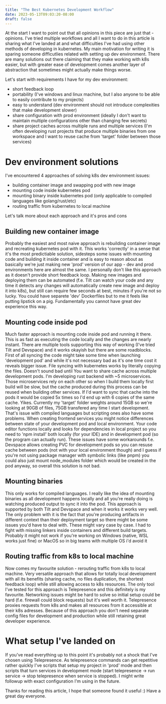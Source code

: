 ```yaml
---
title: "The Best Kubernetes Development Workflow"
date: 2023-05-13T09:03:20-08:00
draft: false
---
```

At the start I want to point out that all opinions in this piece are just that - opinions. I've tried multiple workflows and all I want to do in this
article is sharing what I've landed at and what difficulties I've had using other methods of developing in kubernetes. My main motivation for writing it is 
sparing someone difficutlies related with setting up dev environment. There are many solutions out there claiming that they make working with k8s easier, but with greater ease of development comes another layer of abstraction that sometimes might actually make things worse.

Let's start with requirements I have for my dev environment:
- short feedback loop
- portability (I've windows and linux machine, but I also anyone to be able to easily contribute to my projects)
- easy to understand (dev environment should not introduce complexities that make development slower)
- share configuration with prod environment (ideally I don't want to maintain multiple configurations other than changing few secrets)
- share project caches across multiple runs and multiple services (I'm often developing rust projects that produce multiple binaries from one workspace and I want to
reuse cache from 'target' folder between those services)

# Dev environment solutions

I've encountered 4 approaches of solving k8s dev environment issues:
- building container image and swapping pod with new image
- mounting code inside kubernetes pod
- mounting binary inside kubernetes pod (only applicable to compiled languages like golang/rust/etc)
- routing traffic from kubernetes to local machine

Let's talk more about each approach and it's pros and cons

## Building new container image
Probably the easiest and most naive approach is rebuilding container image and recreating kubernetes pod with it. This works 'correctly' in a sense that it's the most
predictiable solution, sidesteps some issues with mounting code and building it inside container and is easy to reason about as basically we're just making new 'prod'
version of our app - dev and prod environments here are almost the same. I personally don't like this approach as it doesn't provide short feedback loop. Making new images
and deploying them can be automated (f.e. Tilt can watch your code and any time it detects any changes will automatically create new image and deploy it into k8s), but still
can require few seconds at best, minutes if you're not so lucky. You could have separete 'dev' Dockerfiles but to me it feels like putting lipstick on a pig. Fundamentally
you cannot have great dev experience this way.

## Mounting code inside pod
Much faster approach is mounting code inside pod and running it there. This is as fast as executing the code locally and the changes are nearly instant. There are multiple tools supporting this way of working (I've tried Tilt and Devspace) and it works okayish but there are some roadblocks. First of all syncing the code might take some time
when launching 'development pod' and while it's not necessary bad as it's one time cost it reveals bigger issue. File syncing with kubernetes works by literally copying the files. Doesn't sound bad until You want to share cache across multiple development pods. I'm developing rust backend with ~5 microservices. Those microservices rely on each other so when I build them locally first build will be slow, but the cache produced during this process can be reused when building other services. If I'd want to sync that cache into the pods it would be copied 5x times so I'd end up with 6 copies of the same cache. Yikes. Currently my 'target' folder weights around 15GB so we're looking at 90GB of files, 75GB transfered any time I start development. That's issue with compiled languages but scripting ones also have some problems. When creating frontend services you might notice differences between state of your development pod and local environment. Your code editor functions locally and looks for dependencies in local project so you need to 'npm install' both locally (for your IDE) and in development pod (so the program can actually run). These issues have some workarounds f.e. Devspace allows creating PVC for development pods so you can resuse cache between pods (not with your local environment though) and I guess if you're not using package manager with symbolic links (like pnpm) you could also just mount node_modules folder which would be created in the pod anyway, so overall this solution is not bad.

## Mounting binaries
This only works for compiled languages. I really like the idea of mounting binaries as all development happens locally and all you're really doing is watching produced output to sync it into the pod. This approach is supported by both Tilt and Devspace and when it works it works very well. The only problem with it is the fact that you're producing artifacts in different context than their deployment target so there might be some issues you'd have to deal with. These might vary case by case. I had to fight with missing linkers inside containers and different build targets. Probably it might not work if you're working on Windows (native, WSL works just fine) or MacOS so in big teams with multiple OS i'd avoid it

## Routing traffic from k8s to local machine
Now comes my favourite solution - rerouting traffic from k8s to local machine. Very versatile approach that allows for totally local development with all its benefits
(sharing cache, no files duplication, the shortest feedback loop) while still allowing access to k8s resources. The only tool I've tested for this approach is Telepresence and this definitely is my favourite. Networking issues might be hard to solve so initial setup could be hard (f.e. firewall could block requests) but it's well worth it. Telepresence proxies requests from k8s and makes all resources from it accessible at their k8s adresses. Because of this approach you don't need separate config files for
development and production while still retaining great developer experience.

# What setup I've landed on
If you've read everything up to this point it's probably not a shock that I've chosen using Telepresence. As telepresence commands can get repetitive rather quickly I've scripts that setup my project in 'prod' mode and then scripts that turn services in development mode (start telepresence -> run service -> stop telepresence when service is stopped). I might write followup with exact configuration I'm using in the future.

Thanks for reading this article, I hope that someone found it useful :) Have a great day everyone.